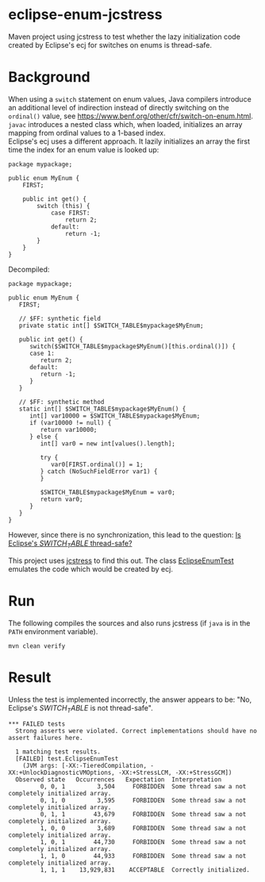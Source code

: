 # eclipse-enum-jcstress
Maven project using jcstress to test whether the lazy initialization code created by Eclipse's ecj for switches on enums is thread-safe.

# Background
When using a `switch` statement on enum values, Java compilers introduce an additional level of indirection instead of directly switching on the `ordinal()` value, see https://www.benf.org/other/cfr/switch-on-enum.html.  
`javac` introduces a nested class which, when loaded, initializes an array mapping from ordinal values to a 1-based index.   
Eclipse's ecj uses a different approach. It lazily initializes an array the first time the index for an enum value is looked up:
```
package mypackage;

public enum MyEnum {
    FIRST;

    public int get() {
        switch (this) {
            case FIRST:
                return 2;
            default:
                return -1;
        }
    }
}
```
Decompiled:
```
package mypackage;

public enum MyEnum {
   FIRST;

   // $FF: synthetic field
   private static int[] $SWITCH_TABLE$mypackage$MyEnum;

   public int get() {
      switch($SWITCH_TABLE$mypackage$MyEnum()[this.ordinal()]) {
      case 1:
         return 2;
      default:
         return -1;
      }
   }

   // $FF: synthetic method
   static int[] $SWITCH_TABLE$mypackage$MyEnum() {
      int[] var10000 = $SWITCH_TABLE$mypackage$MyEnum;
      if (var10000 != null) {
         return var10000;
      } else {
         int[] var0 = new int[values().length];

         try {
            var0[FIRST.ordinal()] = 1;
         } catch (NoSuchFieldError var1) {
         }

         $SWITCH_TABLE$mypackage$MyEnum = var0;
         return var0;
      }
   }
}
```
However, since there is no synchronization, this lead to the question: [Is Eclipse's $SWITCH_TABLE$ thread-safe?](https://stackoverflow.com/q/58507978/4288506)

This project uses [jcstress](https://wiki.openjdk.java.net/display/CodeTools/jcstress) to find this out. The class [EclipseEnumTest](src/main/java/test/EclipseEnumTest.java) emulates the code which would be created by ecj.


# Run
The following compiles the sources and also runs jcstress (if `java` is in the `PATH` environment variable).
```
mvn clean verify
```

# Result
Unless the test is implemented incorrectly, the answer appears to be: "No, Eclipse's $SWITCH_TABLE$ is not thread-safe".
```
*** FAILED tests
  Strong asserts were violated. Correct implementations should have no assert failures here.

  1 matching test results.
  [FAILED] test.EclipseEnumTest
    (JVM args: [-XX:-TieredCompilation, -XX:+UnlockDiagnosticVMOptions, -XX:+StressLCM, -XX:+StressGCM])
  Observed state   Occurrences   Expectation  Interpretation
         0, 0, 1         3,504     FORBIDDEN  Some thread saw a not completely initialized array.
         0, 1, 0         3,595     FORBIDDEN  Some thread saw a not completely initialized array.
         0, 1, 1        43,679     FORBIDDEN  Some thread saw a not completely initialized array.
         1, 0, 0         3,689     FORBIDDEN  Some thread saw a not completely initialized array.
         1, 0, 1        44,730     FORBIDDEN  Some thread saw a not completely initialized array.
         1, 1, 0        44,933     FORBIDDEN  Some thread saw a not completely initialized array.
         1, 1, 1    13,929,831    ACCEPTABLE  Correctly initialized.
```
